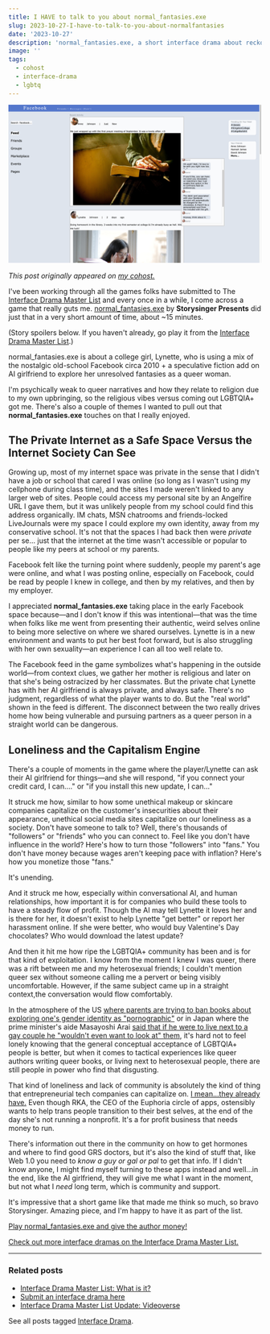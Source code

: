 ```yaml
---
title: I HAVE to talk to you about normal_fantasies.exe
slug: 2023-10-27-I-have-to-talk-to-you-about-normalfantasies
date: '2023-10-27'
description: 'normal_fantasies.exe, a short interface drama about reckoning with your own queer identity.'
image: ''
tags:
  - cohost
  - interface-drama
  - lgbtq
---
```


![normal_fantasies.exe, a short interface drama about reckoning with your own queer identity.](normal_fantasies.png)

_This post originally appeared on [my cohost.](https://cohost.org/illuminesce/post/3315030-i-have-to-talk-to-yo)_

I've been working through all the games folks have submitted to The [Interface Drama Master List](https://illuminesce.net/interface-drama) and every once in a while, I come across a game that really guts me. [normal\_fantasies.exe](https://storysinger-presents.itch.io/normal-fantasies) by **Storysinger Presents** did just that in a very short amount of time, about ~15 minutes.

(Story spoilers below. If you haven't already, go play it from the [Interface Drama Master List](https://illuminesce.net/interface-drama).)

normal\_fantasies.exe is about a college girl, Lynette, who is using a mix of the nostalgic old-school Facebook circa 2010 + a speculative fiction add on AI girlfriend to explore her unresolved fantasies as a queer woman.

I'm psychically weak to queer narratives and how they relate to religion due to my own upbringing, so the religious vibes versus coming out LGBTQIA+ got me. There's also a couple of themes I wanted to pull out that **normal\_fantasies.exe** touches on that I really enjoyed.

## The Private Internet as a Safe Space Versus the Internet Society Can See

Growing up, most of my internet space was private in the sense that I didn't have a job or school that cared I was online (so long as I wasn't using my cellphone during class time), and the sites I made weren't linked to any larger web of sites. People could access my personal site by an Angelfire URL I gave them, but it was unlikely people from my school could find this address organically. IM chats, MSN chatrooms and friends-locked LiveJournals were my space I could explore my own identity, away from my conservative school. It's not that the spaces I had back then were _private_ per se... just that the internet at the time wasn't accessible or popular to people like my peers at school or my parents.

Facebook felt like the turning point where suddenly, people my parent's age were online, and what I was posting online, especially on Facebook, could be read by people I knew in college, and then by my relatives, and then by my employer.

I appreciated **normal\_fantasies.exe** taking place in the early Facebook space because—and I don't know if this was intentional—that was the time when folks like me went from presenting their authentic, weird selves online to being more selective on where we shared ourselves. Lynette is in a new environment and wants to put her best foot forward, but is also struggling with her own sexuality—an experience I can all too well relate to.

The Facebook feed in the game symbolizes what's happening in the outside world—from context clues, we gather her mother is religious and later on that she's being ostracized by her classmates. But the private chat Lynette has with her AI girlfriend is always private, and always safe. There's no judgment, regardless of what the player wants to do. But the "real world" shown in the feed is different. The disconnect between the two really drives home how being vulnerable and pursuing partners as a queer person in a straight world can be dangerous.

## Loneliness and the Capitalism Engine

There's a couple of moments in the game where the player/Lynette can ask their AI girlfriend for things—and she will respond, "if you connect your credit card, I can...." or "if you install this new update, I can..."

It struck me how, similar to how some unethical makeup or skincare companies capitalize on the customer's insecurities about their appearance, unethical social media sites capitalize on our loneliness as a society. Don't have someone to talk to? Well, there's thousands of "followers" or "friends" who you can connect to. Feel like you don't have influence in the world? Here's how to turn those "followers" into "fans." You don't have money because wages aren't keeping pace with inflation? Here's how you monetize those "fans."

It's unending.

And it struck me how, especially within conversational AI, and human relationships, how important it is for companies who build these tools to have a steady flow of profit. Though the AI may tell Lynette it loves her and is there for her, it doesn't exist to help Lynette "get better" or report her harassment online. If she were better, who would buy Valentine's Day chocolates? Who would download the latest update?

And then it hit me how ripe the LGBTQIA+ community has been and is for that kind of exploitation. I know from the moment I knew I was queer, there was a rift between me and my heterosexual friends; I couldn't mention queer sex without someone calling me a pervert or being visibly uncomfortable. However, if the same subject came up in a straight context,the conversation would flow comfortably.

In the atmosphere of the US [where parents are trying to ban books about exploring one's gender identity as "pornographic"](https://www.nytimes.com/2022/05/01/books/maia-kobabe-gender-queer-book-ban.html) or in Japan where the prime minister's aide Masayoshi Arai [said that if he were to live next to a gay couple he "wouldn't even want to look at" them](https://www.bbc.com/news/world-asia-64820191), it's hard not to feel lonely knowing that the general conceptual acceptance of LGBTQIA+ people is better, but when it comes to tactical experiences like queer authors writing queer books, or living next to heterosexual people, there are still people in power who find that disgusting.

That kind of loneliness and lack of community is absolutely the kind of thing that entrepreneurial tech companies can capitalize on. [I mean...they already have.](https://www.theverge.com/2021/5/19/22433056/transgender-tech-apps-euphoria-clarity-solace-bliss) Even though RKA, the CEO of the Euphoria circle of apps, ostensibly wants to help trans people transition to their best selves, at the end of the day she's not running a nonprofit. It's a for profit business that needs money to run.

There's information out there in the community on how to get hormones and where to find good GRS doctors, but it's also the kind of stuff that, like Web 1.0 you need to _know a guy or gal or pal_ to get that info. If I didn't know anyone, I might find myself turning to these apps instead and well...in the end, like the AI girlfriend, they will give me what I want in the moment, but not what I _need_ long term, which is community and support.

It's impressive that a short game like that made me think so much, so bravo Storysinger. Amazing piece, and I'm happy to have it as part of the list.

[Play normal\_fantasies.exe and give the author money!](https://storysinger-presents.itch.io/normal-fantasies)

[Check out more interface dramas on the Interface Drama Master List.](https://illuminesce.net/interface-drama)

---

### Related posts

* [Interface Drama Master List: What is it?](/blog/posts/2023-08-15-Interface-Drama-Master-List/)
* [Submit an interface drama here](https://forms.gle/NKXv94fuBjSoZ9pv6)
* [Interface Drama Master List Update: Videoverse](/blog/posts/2023-09-12-ID-Update/)

See all posts tagged [Interface Drama](/tags/interface-drama/).
